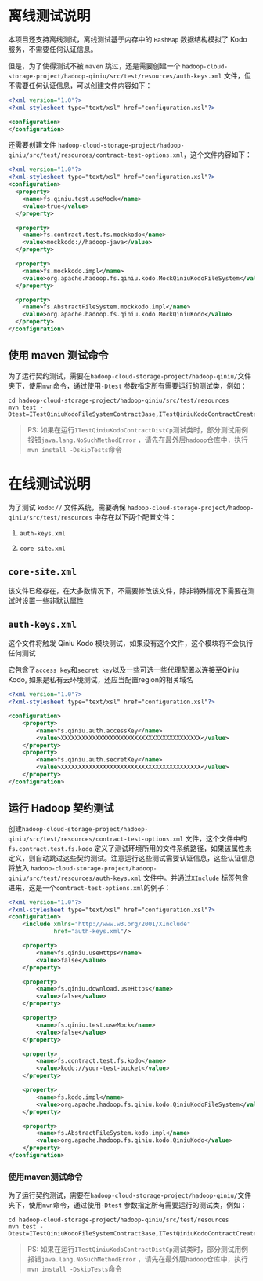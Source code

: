 # 离线测试说明

本项目还支持离线测试，离线测试基于内存中的 `HashMap` 数据结构模拟了 Kodo 服务，不需要任何认证信息。

但是，为了使得测试不被 `maven`
跳过，还是需要创建一个 `hadoop-cloud-storage-project/hadoop-qiniu/src/test/resources/auth-keys.xml`
文件，但不需要任何认证信息，可以创建文件内容如下：

```xml
<?xml version="1.0"?>
<?xml-stylesheet type="text/xsl" href="configuration.xsl"?>

<configuration>
</configuration>
```

还需要创建文件 `hadoop-cloud-storage-project/hadoop-qiniu/src/test/resources/contract-test-options.xml`，这个文件内容如下：

```xml
<?xml version="1.0"?>
<?xml-stylesheet type="text/xsl" href="configuration.xsl"?>
<configuration>
  <property>
    <name>fs.qiniu.test.useMock</name>
    <value>true</value>
  </property>

  <property>
    <name>fs.contract.test.fs.mockkodo</name>
    <value>mockkodo://hadoop-java</value>
  </property>

  <property>
    <name>fs.mockkodo.impl</name>
    <value>org.apache.hadoop.fs.qiniu.kodo.MockQiniuKodoFileSystem</value>
  </property>

  <property>
    <name>fs.AbstractFileSystem.mockkodo.impl</name>
    <value>org.apache.hadoop.fs.qiniu.kodo.MockQiniuKodo</value>
  </property>
</configuration>
```

## 使用 maven 测试命令

为了运行契约测试，需要在`hadoop-cloud-storage-project/hadoop-qiniu/`文件夹下，使用`mvn`命令，通过使用`-Dtest`
参数指定所有需要运行的测试类，例如：

```shell
cd hadoop-cloud-storage-project/hadoop-qiniu/src/test/resources
mvn test -Dtest=ITestQiniuKodoFileSystemContractBase,ITestQiniuKodoContractCreate,ITestQiniuKodoContractDelete,ITestQiniuKodoContractDistCp,ITestQiniuKodoContractGetFileStatus,ITestQiniuKodoContractMkdir,ITestQiniuKodoContractOpen,ITestQiniuKodoContractRename,ITestQiniuKodoContractRootDir,ITestQiniuKodoContractSeek
```

> PS: 如果在运行`ITestQiniuKodoContractDistCp`测试类时，部分测试用例报错`java.lang.NoSuchMethodError`
> ，请先在最外层`hadoop`仓库中，执行`mvn install -DskipTests`命令

# 在线测试说明

为了测试 `kodo://` 文件系统，需要确保 `hadoop-cloud-storage-project/hadoop-qiniu/src/test/resources` 中存在以下两个配置文件：

1. `auth-keys.xml`

2. `core-site.xml`

## `core-site.xml`

该文件已经存在，在大多数情况下，不需要修改该文件，除非特殊情况下需要在测试时设置一些非默认属性

## `auth-keys.xml`

这个文件将触发 Qiniu Kodo 模块测试，如果没有这个文件，这个模块将不会执行任何测试

它包含了`access key`和`secret key`以及一些可选一些代理配置以连接至Qiniu Kodo, 如果是私有云环境测试，还应当配置region的相关域名

```xml
<?xml version="1.0"?>
<?xml-stylesheet type="text/xsl" href="configuration.xsl"?>

<configuration>
    <property>
        <name>fs.qiniu.auth.accessKey</name>
        <value>XXXXXXXXXXXXXXXXXXXXXXXXXXXXXXXXXXXXXXXX</value>
    </property>
    <property>
        <name>fs.qiniu.auth.secretKey</name>
        <value>XXXXXXXXXXXXXXXXXXXXXXXXXXXXXXXXXXXXXXXX</value>
    </property>
</configuration>
```

## 运行 Hadoop 契约测试

创建`hadoop-cloud-storage-project/hadoop-qiniu/src/test/resources/contract-test-options.xml`
文件，这个文件中的`fs.contract.test.fs.kodo`
定义了测试环境所用的文件系统路径，如果该属性未定义，则自动跳过这些契约测试。注意运行这些测试需要认证信息，这些认证信息将放入
`hadoop-cloud-storage-project/hadoop-qiniu/src/test/resources/auth-keys.xml` 文件中。并通过`XInclude`
标签包含进来，这是一个`contract-test-options.xml`的例子：

```xml
<?xml version="1.0"?>
<?xml-stylesheet type="text/xsl" href="configuration.xsl"?>
<configuration>
    <include xmlns="http://www.w3.org/2001/XInclude"
             href="auth-keys.xml"/>

    <property>
        <name>fs.qiniu.useHttps</name>
        <value>false</value>
    </property>

    <property>
        <name>fs.qiniu.download.useHttps</name>
        <value>false</value>
    </property>

    <property>
        <name>fs.qiniu.test.useMock</name>
        <value>false</value>
    </property>

    <property>
        <name>fs.contract.test.fs.kodo</name>
        <value>kodo://your-test-bucket</value>
    </property>

    <property>
        <name>fs.kodo.impl</name>
        <value>org.apache.hadoop.fs.qiniu.kodo.QiniuKodoFileSystem</value>
    </property>

    <property>
        <name>fs.AbstractFileSystem.kodo.impl</name>
        <value>org.apache.hadoop.fs.qiniu.kodo.QiniuKodo</value>
    </property>
</configuration>
```

### 使用maven测试命令

为了运行契约测试，需要在`hadoop-cloud-storage-project/hadoop-qiniu/`文件夹下，使用`mvn`命令，通过使用`-Dtest`
参数指定所有需要运行的测试类，例如：

```shell
cd hadoop-cloud-storage-project/hadoop-qiniu/src/test/resources
mvn test -Dtest=ITestQiniuKodoFileSystemContractBase,ITestQiniuKodoContractCreate,ITestQiniuKodoContractDelete,ITestQiniuKodoContractDistCp,ITestQiniuKodoContractGetFileStatus,ITestQiniuKodoContractMkdir,ITestQiniuKodoContractOpen,ITestQiniuKodoContractRename,ITestQiniuKodoContractRootDir,ITestQiniuKodoContractSeek
```

> PS: 如果在运行`ITestQiniuKodoContractDistCp`测试类时，部分测试用例报错`java.lang.NoSuchMethodError`
> ，请先在最外层`hadoop`仓库中，执行`mvn install -DskipTests`命令
